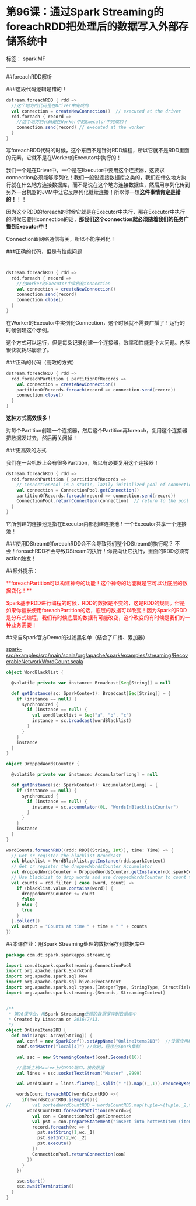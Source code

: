 # 第96课：通过Spark Streaming的foreachRDD把处理后的数据写入外部存储系统中

标签： sparkIMF

---

##foreachRDD解析

###这段代码逻辑是错的！

```scala
dstream.foreachRDD { rdd =>
  //这个地方的代码是在Driver中完成的
  val connection = createNewConnection()  // executed at the driver
  rdd.foreach { record =>
    //这个地方的代码是在Worker中的Executor中完成的！
    connection.send(record) // executed at the worker
  }
}
```

写foreachRDD代码的时候，这个东西不是针对RDD编程，所以它就不是RDD里面的元素，它就不是在Worker的Executor中执行的！

我们一个是在Driver中，一个是在Executor中要用这个连接器，这要求connection必须能够序列化！我们一般说连接数据库之类的，我们在什么地方执行就在什么地方连接数据库，而不是说在这个地方连接数据库，然后用序列化传到另外一台机器的JVM中让它反序列化继续连接！所以你一想**这件事情肯定是错的！**！！

因为这个RDD的foreach的时候它就是在Executor中执行，那在Executor中执行的时候它要用connection的话，**那我们这个connection就必须随着我们的任务广播到Executor中！**

Connection跟网络通信有关，所以不能序列化！

###正确的代码，但是有性能问题

```scala


dstream.foreachRDD { rdd =>
  rdd.foreach { record =>
    //在Worker的Executor中实例化Connection
    val connection = createNewConnection()
    connection.send(record)
    connection.close()
  }
}
```

在Worker的Executor中实例化Connection，这个时候就不需要广播了！运行的时候创建这个示例。

这个方式可以运行，但是每条记录创建一个连接器，效率和性能是个大问题。内存很快就耗尽崩溃了。


###正确的代码（高效的方式）

```scala
dstream.foreachRDD { rdd =>
  rdd.foreachPartition { partitionOfRecords =>
    val connection = createNewConnection()
    partitionOfRecords.foreach(record => connection.send(record))
    connection.close()
  }
}
```

**这种方式高效很多！**

对每个Partition创建一个连接器，然后这个Partition再foreach，复用这个连接器把数据发过去，然后再关闭掉！


###更高效的方式

我们在一台机器上会有很多Partition，所以有必要复用这个连接器！

```scala
dstream.foreachRDD { rdd =>
  rdd.foreachPartition { partitionOfRecords =>
    // ConnectionPool is a static, lazily initialized pool of connections
    val connection = ConnectionPool.getConnection()
    partitionOfRecords.foreach(record => connection.send(record))
    ConnectionPool.returnConnection(connection)  // return to the pool for future reuse
  }
}
```
它所创建的连接池是指在Executor内部创建连接池！一个Executor共享一个连接池！


###使用DStream的foreachRDD会不会导致我们整个DStream的执行呢？
不会！foreachRDD不会导致DStream的执行！你要向让它执行，里面的RDD必须有action触发！


##额外提示：

<font color='red'>
**foreachPartition可以构建神奇的功能！这个神奇的功能就是它可以让底层的数据变化！**

Spark基于RDD进行编程的时候，RDD的数据是不变的，这是RDD的规则。但是如果你擅长使用foreachPartition的话，底层的数据可以改变！因为Spark的RDD是分布式编程，我们有时候底层的数据有可能改变，这个改变的有时候是我们的一种业务需要！
</font>


##来自Spark官方Demo的过滤黑名单（结合了广播、累加器）

[spark-src/examples/src/main/scala/org/apache/spark/examples/streaming/RecoverableNetworkWordCount.scala](https://github.com/apache/spark/blob/master/examples/src/main/scala/org/apache/spark/examples/streaming/RecoverableNetworkWordCount.scala)

```scala
object WordBlacklist {

  @volatile private var instance: Broadcast[Seq[String]] = null

  def getInstance(sc: SparkContext): Broadcast[Seq[String]] = {
    if (instance == null) {
      synchronized {
        if (instance == null) {
          val wordBlacklist = Seq("a", "b", "c")
          instance = sc.broadcast(wordBlacklist)
        }
      }
    }
    instance
  }
}

object DroppedWordsCounter {

  @volatile private var instance: Accumulator[Long] = null

  def getInstance(sc: SparkContext): Accumulator[Long] = {
    if (instance == null) {
      synchronized {
        if (instance == null) {
          instance = sc.accumulator(0L, "WordsInBlacklistCounter")
        }
      }
    }
    instance
  }
}

wordCounts.foreachRDD((rdd: RDD[(String, Int)], time: Time) => {
  // Get or register the blacklist Broadcast
  val blacklist = WordBlacklist.getInstance(rdd.sparkContext)
  // Get or register the droppedWordsCounter Accumulator
  val droppedWordsCounter = DroppedWordsCounter.getInstance(rdd.sparkContext)
  // Use blacklist to drop words and use droppedWordsCounter to count them
  val counts = rdd.filter { case (word, count) =>
    if (blacklist.value.contains(word)) {
      droppedWordsCounter += count
      false
    } else {
      true
    }
  }.collect()
  val output = "Counts at time " + time + " " + counts
})
```

##本课作业：用Spark Streaming处理的数据保存到数据库中

```scala
package com.dt.spark.sparkapps.streaming

import com.dtspark.sparkstreaming.ConnectionPool
import org.apache.spark.SparkConf
import org.apache.spark.sql.Row
import org.apache.spark.sql.hive.HiveContext
import org.apache.spark.sql.types.{IntegerType, StringType, StructField, StructType}
import org.apache.spark.streaming.{Seconds, StreamingContext}


/**
 * 第96课作业，用Spark Streaming处理的数据保存到数据库中
 * Created by Limaoran on 2016/7/13.
 */
object OnlineItems2DB {
  def main(args: Array[String]) {
    val conf = new SparkConf().setAppName("OnlineItems2DB")  //设置应用程序的名称，在程序运行的监控界面可以看到名称
    conf.setMaster("local[4]") //此时，程序在Spark集群

    val ssc = new StreamingContext(conf,Seconds(10))

    //监听主机Master上的9999端口，接收数据
    val lines = ssc.socketTextStream("Master" ,9999)

    val wordsCount = lines.flatMap(_.split(" ")).map((_,1)).reduceByKey(_+_);

    wordsCount.foreachRDD(wordsCountRDD =>{
      if(!wordsCountRDD.isEmpty()){
//        val sortedWordCountRDD = wordsCountRDD.map(tuple=>(tuple._2,tuple._1)).sortByKey(false).map(tuple=>(tuple._2,tuple._1))
        wordsCountRDD.foreachPartition(record=>{
          val con = ConnectionPool.getConnection
          val pst = con.prepareStatement("insert into hottestItem (item,count) values(?,?)")
          record.foreach(wc => {
            pst.setString(1,wc._1)
            pst.setInt(2,wc._2)
            pst.execute()
          })
          ConnectionPool.returnConnection(con)
        })
      }
    })

    ssc.start()
    ssc.awaitTermination()
  }
}
```
